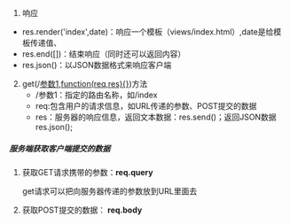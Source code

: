1. 响应
- res.render('index',date)：响应一个模板（views/index.html）,date是给模板传递值、
- res.end([])：结束响应（同时还可以返回内容）
-  res.json()：以JSON数据格式来响应客户端
2. get(/<u>参数1</u>,<u>function(req,res){}</u>)方法
    + /参数1：指定的路由名称，如/index
    + req:包含用户的请求信息，如URL传递的参数、POST提交的数据
    + res：服务器的响应信息，返回文本数据：res.send()；返回JSON数据res.json();

##### 服务端获取客户端提交的数据
1. 获取GET请求携带的参数：**req.query**

   get请求可以把向服务器传递的参数放到URL里面去

2. 获取POST提交的数据： **req.body**

